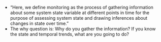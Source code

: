 * “Here, we define monitoring as the process of gathering information about some system state variable at different points in time for the purpose of assessing system state and drawing inferences about changes in state over time.”
* The why question is: Why do you gather the information? If you know the state and temporal trends, what are you going to do?